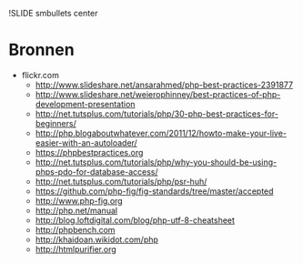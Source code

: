 !SLIDE smbullets center
# Bronnen
* flickr.com
    * http://www.slideshare.net/ansarahmed/php-best-practices-2391877
    * http://www.slideshare.net/weierophinney/best-practices-of-php-development-presentation
    * http://net.tutsplus.com/tutorials/php/30-php-best-practices-for-beginners/
    * http://php.blogaboutwhatever.com/2011/12/howto-make-your-live-easier-with-an-autoloader/
    * https://phpbestpractices.org
    * http://net.tutsplus.com/tutorials/php/why-you-should-be-using-phps-pdo-for-database-access/
    * http://net.tutsplus.com/tutorials/php/psr-huh/
    * https://github.com/php-fig/fig-standards/tree/master/accepted
    * http://www.php-fig.org
    * http://php.net/manual
    * http://blog.loftdigital.com/blog/php-utf-8-cheatsheet
    * http://phpbench.com
    * http://khaidoan.wikidot.com/php
    * http://htmlpurifier.org